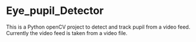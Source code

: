 # Eye_pupil_Detector

This is a Python openCV project to detect and track pupil from a video feed. Currently the video feed is taken from a video file.
